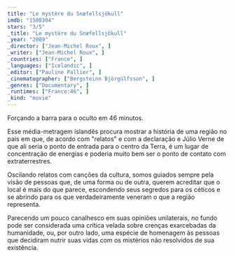 ```yaml
---
title: "Le mystère du Snæfellsjökull"
imdb: "1508304"
stars: "3/5"
_title: "Le mystère du Snæfellsjökull"
_year: "2009"
_director: ["Jean-Michel Roux", ]
_writer: ["Jean-Michel Roux", ]
_countries: ["France", ]
_languages: ["Icelandic", ]
_editor: ["Pauline Pallier", ]
_cinematographer: ["Bergsteinn Björgúlfsson", ]
_genres: ["Documentary", ]
_runtimes: ["France:46", ]
_kind: "movie"
---
```



Forçando a barra para o oculto em 46 minutos.

Esse média-metragem islandês procura mostrar a história de uma região no país em que, de acordo com "relatos" e com a declaração e Júlio Verne de que ali seria o ponto de entrada para o centro da Terra, é um lugar de concentração de energias e poderia muito bem ser o ponto de contato com extraterrestres.

Oscilando relatos com canções da cultura, somos guiados sempre pela visão de pessoas que, de uma forma ou de outra, querem acreditar que o local é mais do que parece, escondendo seus segredos para os céticos e se abrindo para os que verdadeiramente veneram o que a região representa.

Parecendo um pouco canalhesco em suas opiniões unilaterais, no fundo pode ser considerada uma crítica velada sobre crenças exarcebadas da humanidade, ou, por outro lado, uma espécie de homenagem às pessoas que decidiram nutrir suas vidas com os mistérios não resolvidos de sua existência.

